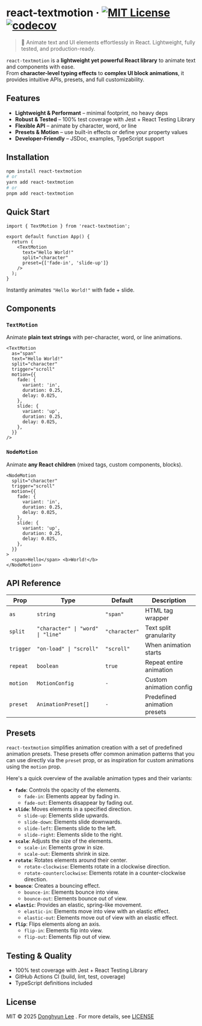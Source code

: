 # react-textmotion · [![MIT License](https://img.shields.io/badge/license-MIT-blue.svg)](./LICENSE) <!-- > [![npm version](https://img.shields.io/npm/v/react-textmotion.svg)](https://www.npmjs.com/package/react-textmotion) [![Bundle Size](https://img.shields.io/bundlephobia/minzip/react-textmotion)](https://bundlephobia.com/package/react-textmotion) --> [![codecov](https://codecov.io/gh/shubug1015/react-textmotion/graph/badge.svg?token=S6CPN2KSCX)](https://codecov.io/gh/shubug1015/react-textmotion)

> 🚀 Animate text and UI elements effortlessly in React.
> Lightweight, fully tested, and production-ready.

`react-textmotion` is a **lightweight yet powerful React library** to animate text and components with ease.  
From **character-level typing effects** to **complex UI block animations**, it provides intuitive APIs, presets, and full customizability.

## Features

- **Lightweight & Performant** – minimal footprint, no heavy deps
- **Robust & Tested** – 100% test coverage with Jest + React Testing Library
- **Flexible API** – animate by character, word, or line
- **Presets & Motion** – use built-in effects or define your property values
- **Developer-Friendly** – JSDoc, examples, TypeScript support

## Installation

```bash
npm install react-textmotion
# or
yarn add react-textmotion
# or
pnpm add react-textmotion
```

## Quick Start

```tsx
import { TextMotion } from 'react-textmotion';

export default function App() {
  return (
    <TextMotion
      text="Hello World!"
      split="character"
      preset={['fade-in', 'slide-up']}
    />
  );
}
```

Instantly animates `"Hello World!"` with fade + slide.

<!-- ## Demo

- 📺 [Live Demo on CodeSandbox](https://codesandbox.io/s/react-textmotion-demo-xxxxx)
- 📸 Preview:

<p align="center">
  <img src="https://raw.githubusercontent.com/shubug1015/react-textmotion/main/assets/demo-textmotion.gif" width="500" alt="TextMotion demo" />
</p>

--- -->

## Components

### `TextMotion`

Animate **plain text strings** with per-character, word, or line animations.

```tsx
<TextMotion
  as="span"
  text="Hello World!"
  split="character"
  trigger="scroll"
  motion={{
    fade: {
      variant: 'in',
      duration: 0.25,
      delay: 0.025,
    },
    slide: {
      variant: 'up',
      duration: 0.25,
      delay: 0.025,
    },
  }}
/>
```

### `NodeMotion`

Animate **any React children** (mixed tags, custom components, blocks).

```tsx
<NodeMotion
  split="character"
  trigger="scroll"
  motion={{
    fade: {
      variant: 'in',
      duration: 0.25,
      delay: 0.025,
    },
    slide: {
      variant: 'up',
      duration: 0.25,
      delay: 0.025,
    },
  }}
>
  <span>Hello</span> <b>World!</b>
</NodeMotion>
```

## API Reference

| Prop      | Type                              | Default       | Description                  |
| --------- | --------------------------------- | ------------- | ---------------------------- |
| `as`      | `string`                          | `"span"`      | HTML tag wrapper             |
| `split`   | `"character" \| "word" \| "line"` | `"character"` | Text split granularity       |
| `trigger` | `"on-load" \| "scroll"`           | `"scroll"`    | When animation starts        |
| `repeat`  | `boolean`                         | `true`        | Repeat entire animation      |
| `motion`  | `MotionConfig`                    | `-`           | Custom animation config      |
| `preset`  | `AnimationPreset[]`               | `-`           | Predefined animation presets |

<!-- > Full details: [API Docs](./docs/API.md) -->

## Presets

`react-textmotion` simplifies animation creation with a set of predefined animation presets. These presets offer common animation patterns that you can use directly via the `preset` prop, or as inspiration for custom animations using the `motion` prop.

Here's a quick overview of the available animation types and their variants:

- **`fade`**: Controls the opacity of the elements.
  - `fade-in`: Elements appear by fading in.
  - `fade-out`: Elements disappear by fading out.
- **`slide`**: Moves elements in a specified direction.
  - `slide-up`: Elements slide upwards.
  - `slide-down`: Elements slide downwards.
  - `slide-left`: Elements slide to the left.
  - `slide-right`: Elements slide to the right.
- **`scale`**: Adjusts the size of the elements.
  - `scale-in`: Elements grow in size.
  - `scale-out`: Elements shrink in size.
- **`rotate`**: Rotates elements around their center.
  - `rotate-clockwise`: Elements rotate in a clockwise direction.
  - `rotate-counterclockwise`: Elements rotate in a counter-clockwise direction.
- **`bounce`**: Creates a bouncing effect.
  - `bounce-in`: Elements bounce into view.
  - `bounce-out`: Elements bounce out of view.
- **`elastic`**: Provides an elastic, spring-like movement.
  - `elastic-in`: Elements move into view with an elastic effect.
  - `elastic-out`: Elements move out of view with an elastic effect.
- **`flip`**: Flips elements along an axis.
  - `flip-in`: Elements flip into view.
  - `flip-out`: Elements flip out of view.

## Testing & Quality

- 100% test coverage with Jest + React Testing Library
- GitHub Actions CI (build, lint, test, coverage)
- TypeScript definitions included

<!-- ## 🤝 Contributing

Contributions are welcome!
See [CONTRIBUTING.md](./CONTRIBUTING.md) for setup, coding style, and PR guidelines.

```bash
git clone https://github.com/shubug1015/react-textmotion
cd react-textmotion
npm install
npm test
```

--- -->

## License

MIT © 2025 [Donghyun Lee](https://github.com/shubug1015) . For more details, see [LICENSE](./LICENSE)
